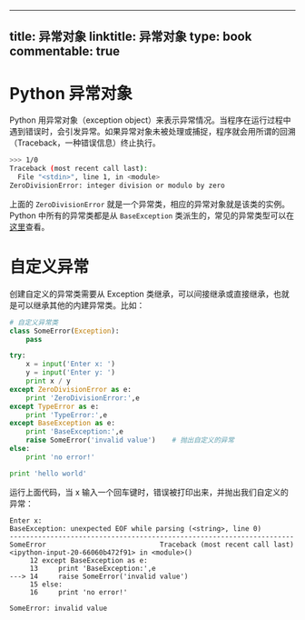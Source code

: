 
---
title: 异常对象
linktitle: 异常对象
type: book
commentable: true
---

# Python 异常对象

Python 用异常对象（exception object）来表示异常情况。当程序在运行过程中遇到错误时，会引发异常。如果异常对象未被处理或捕捉，程序就会用所谓的回溯（Traceback，一种错误信息）终止执行。

```sh
>>> 1/0
Traceback (most recent call last):
  File "<stdin>", line 1, in <module>
ZeroDivisionError: integer division or modulo by zero
```

上面的 `ZeroDivisionError` 就是一个异常类，相应的异常对象就是该类的实例。Python 中所有的异常类都是从 `BaseException` 类派生的，常见的异常类型可以在[这里](https://docs.python.org/2/library/exceptions.html#exception-hierarchy)查看。

# 自定义异常

创建自定义的异常类需要从 Exception 类继承，可以间接继承或直接继承，也就是可以继承其他的内建异常类。比如：

```python
# 自定义异常类
class SomeError(Exception):
    pass

try:
    x = input('Enter x: ')
    y = input('Enter y: ')
    print x / y
except ZeroDivisionError as e:
    print 'ZeroDivisionError:',e
except TypeError as e:
    print 'TypeError:',e
except BaseException as e:
    print 'BaseException:',e
    raise SomeError('invalid value')    # 抛出自定义的异常
else:
    print 'no error!'

print 'hello world'
```

运行上面代码，当 x 输入一个回车键时，错误被打印出来，并抛出我们自定义的异常：

```
Enter x:
BaseException: unexpected EOF while parsing (<string>, line 0)
----------------------------------------------------------------------
SomeError                            Traceback (most recent call last)
<ipython-input-20-66060b472f91> in <module>()
     12 except BaseException as e:
     13     print 'BaseException:',e
---> 14     raise SomeError('invalid value')
     15 else:
     16     print 'no error!'

SomeError: invalid value
```

    